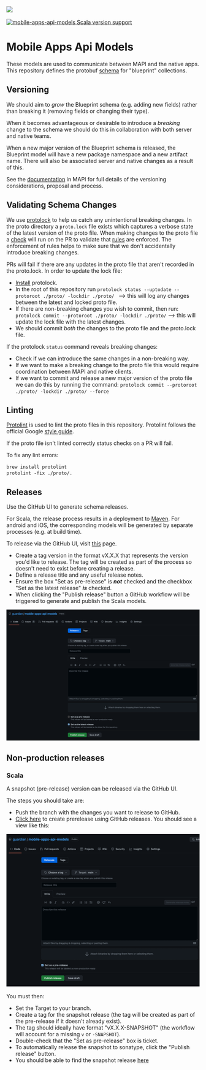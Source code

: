 <img src="https://img.shields.io/github/v/release/guardian/mobile-apps-api-models?label=schema%20version">

[![mobile-apps-api-models Scala version support](https://index.scala-lang.org/guardian/mobile-apps-api-models/mobile-apps-api-models/latest-by-scala-version.svg?platform=jvm)](https://index.scala-lang.org/guardian/mobile-apps-api-models/mobile-apps-api-models)

# Mobile Apps Api Models

These models are used to communicate between MAPI and the native apps.
This repository defines the protobuf [schema](./proto/collection.proto) for "blueprint" collections.

## Versioning

We should aim to _grow_ the Blueprint schema (e.g. adding new fields) rather than breaking it (removing fields or 
changing their type).

When it becomes advantageous or desirable to introduce a _breaking_ change to the schema we should do this in 
collaboration with both server and native teams.

When a new major version of the Blueprint schema is released, the Blueprint model will have a new package namespace and
a new artifact name. There will also be associated server and native changes as a result of this.

See the [documentation](https://github.com/guardian/mobile-apps-api/tree/main/doc/versioning-of-blueprint-endpoints.md) in MAPI for full details of the versioning considerations, proposal and process.

## Validating Schema Changes

We use [protolock](https://github.com/nilslice/protolock) to help us catch any unintentional breaking changes.
In the proto directory a `proto.lock` file exists which captures a verbose state of the latest version of the proto file.
When making changes to the proto file a [check](.github/workflows/version-compatibility.yml) will run on the PR to validate that [rules](https://github.com/nilslice/protolock) are enforced.
The enforcement of rules helps to make sure that we don't accidentally introduce breaking changes.

PRs will fail if there are any updates in the proto file that aren't recorded in the proto.lock. In order to update the lock file:
- [Install](https://github.com/nilslice/protolock#install) protolock.
- In the root of this repository run `protolock status --uptodate --protoroot ./proto/ -lockdir ./proto/ ` --> this will log any changes between the latest and locked proto file.
- If there are non-breaking changes you wish to commit, then run: `protolock commit --protoroot ./proto/ -lockdir ./proto/` --> this will update the lock file with the latest changes.
- We should commit _both_ the changes to the proto file and the proto.lock file.

If the protolock `status` command reveals breaking changes:
- Check if we can introduce the same changes in a non-breaking way.
- If we want to make a breaking change to the proto file this would require coordination between MAPI and native clients.
- If we want to commit and release a new major version of the proto file we can do this by running the command: `protolock commit --protoroot ./proto/ -lockdir ./proto/ --force`

## Linting

[Protolint](https://github.com/yoheimuta/protolint) is used to lint the proto files in this repository.
Protolint follows the official Google [style guide](https://protobuf.dev/programming-guides/style/).

If the proto file isn't linted correctly status checks on a PR will fail.

To fix any lint errors:

```
brew install protolint
protolint -fix ./proto/.
```

## Releases

Use the GitHub UI to generate schema releases.

For Scala, the release process results in a deployment to [Maven](https://repo1.maven.org/maven2/com/gu/mobile-apps-api-models_2.12/).
For android and iOS, the corresponding models will be generated by separate processes (e.g. at build time).

To release via the GitHub UI, visit [this](https://github.com/guardian/mobile-apps-api-models/releases/new) page.
- Create a tag version in the format vX.X.X that represents the version you'd like to release.
  The tag will be created as part of the process so doesn't need to exist before creating a release.
- Define a release title and any useful release notes.
- Ensure the box "Set as pre-release" is _**not**_ checked and the checkbox "Set as the latest release" _**is**_ checked.
- When clicking the "Publish release" button a GitHub workflow will be triggered to generate and publish the Scala models.

<img src="./docs/images/release.png">

## Non-production releases

### Scala

A snapshot (pre-release) version can be released via the GitHub UI.

The steps you should take are:
- Push the branch with the changes you want to release to GitHub.
- [Click here](https://github.com/guardian/mobile-apps-api-models/releases/new?prerelease=true) to create prerelease using GitHub releases. 
You should see a view like this:

<img src="docs/images/pre-release.png">

You must then:
- Set the Target to your branch.
- Create a tag for the snapshot release (the tag will be created as part of the pre-release if it doesn't already exist).
- The tag should ideally have format "vX.X.X-SNAPSHOT" (the workflow will account for a missing `v` or `-SNAPSHOT`).
- Double-check that the "Set as pre-release" box is ticket.
- To automatically release the snapshot to sonatype, click the "Publish release" button.
- You should be able to find the snapshot release [here](https://oss.sonatype.org/content/repositories/snapshots/com/gu/)